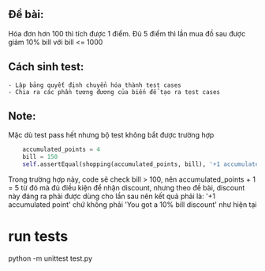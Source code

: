 ## Đề bài:
Hóa đơn hơn 100 thì tích được 1 điểm. Đủ 5 điểm thì lần mua đồ sau được giảm 10% bill với bill <= 1000

## Cách sinh test:
    - Lập bảng quyết định chuyển hóa thành test cases
    - Chia ra các phần tương đương của biến để tạo ra test cases

## Note:
Mặc dù test pass hết nhưng bộ test không bắt được trường hợp

```python
	accumulated_points = 4
    bill = 150
    self.assertEqual(shopping(accumulated_points, bill), '+1 accumulated point')
```

Trong trường hợp này, code sẽ check bill > 100, nên accumulated_points + 1 = 5
từ đó mà đủ điều kiện để nhận discount, nhưng theo đề bài, discount này đáng ra
phải được dùng cho lần sau nên kết quả phải là:  '+1 accumulated point'
chứ không phải 'You got a 10% bill discount' như hiện tại

# run tests
python -m unittest test.py